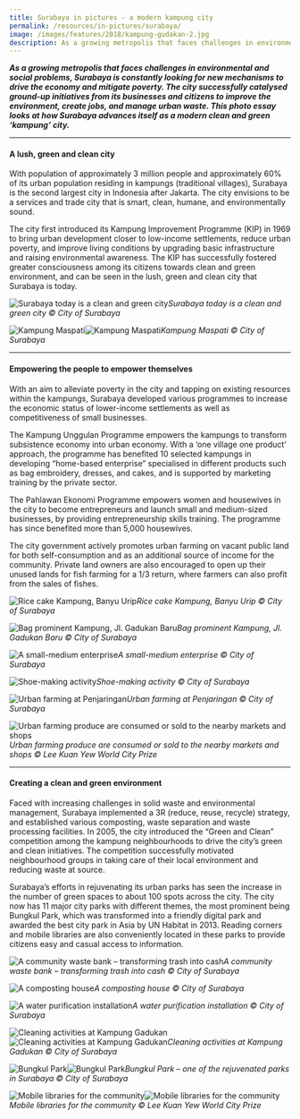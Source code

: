 ```yaml
---
title: Surabaya in pictures - a modern kampung city
permalink: /resources/in-pictures/surabaya/
image: /images/features/2018/kampung-gudakan-2.jpg
description: As a growing metropolis that faces challenges in environmental and social problems, Surabaya is constantly looking for new mechanisms to drive the economy and mitigate poverty. The city successfully catalysed ground-up initiatives from its businesses and citizens to improve the environment, create jobs, and manage urban waste. This photo essay looks at how Surabaya advances itself as a modern clean and green ‘kampung’ city.
---
```


***As a growing metropolis that faces challenges in environmental and social problems, Surabaya is constantly looking for new mechanisms to drive the economy and mitigate poverty. The city successfully catalysed ground-up initiatives from its businesses and citizens to improve the environment, create jobs, and manage urban waste. This photo essay looks at how Surabaya advances itself as a modern clean and green ‘kampung’ city.***

---

#### **A lush, green and clean city**

With population of approximately 3 million people and approximately 60% of its urban population residing in kampungs (traditional villages), Surabaya is the second largest city in Indonesia after Jakarta. The city envisions to be a services and trade city that is smart, clean, humane, and environmentally sound. 

The city first introduced its Kampung Improvement Programme (KIP) in 1969 to bring urban development closer to low-income settlements, reduce urban poverty, and improve living conditions by upgrading basic infrastructure and raising environmental awareness. The KIP has successfully fostered greater consciousness among its citizens towards clean and green environment, and can be seen in the lush, green and clean city that Surabaya is today. 

![Surabaya today is a clean and green city](/images/features/2018/surabaya-today.jpg/)*Surabaya today is a clean and green city © City of Surabaya*

![Kampung Maspati](/images/features/2018/kampung-maspati-1.jpg/)![Kampung Maspati](/images/features/2018/kumpung-maspati-2.jpg/)*Kampung Maspati © City of Surabaya*

---

#### **Empowering the people to empower themselves** 

With an aim to alleviate poverty in the city and tapping on existing resources within the kampungs, Surabaya developed various programmes to increase the economic status of lower-income settlements as well as competitiveness of small businesses. 

The Kampung Unggulan Programme empowers the kampungs to transform subsistence economy into urban economy. With a ‘one village one product’ approach, the programme has benefited 10 selected kampungs in developing “home-based enterprise” specialised in different products such as bag embroidery, dresses, and cakes, and is supported by marketing training by the private sector. 

The Pahlawan Ekonomi Programme empowers women and housewives in the city to become entrepreneurs and launch small and medium-sized businesses, by providing entrepreneurship skills training. The programme has since benefited more than 5,000 housewives. 

The city government actively promotes urban farming on vacant public land for both self-consumption and as an additional source of income for the community. Private land owners are also encouraged to open up their unused lands for fish farming for a 1/3 return, where farmers can also profit from the sales of fishes. 

![Rice cake Kampung, Banyu Urip](/images/features/2018/banyu-urip.jpg/)*Rice cake Kampung, Banyu Urip © City of Surabaya*

![Bag prominent Kampung, Jl. Gadukan Baru](/images/features/2018/bag-prominent-kampung.jpg/)*Bag prominent Kampung, Jl. Gadukan Baru © City of Surabaya*

![A small-medium enterprise](/images/features/2018/surabaya-sme.jpg/)*A small-medium enterprise © City of Surabaya*

![Shoe-making activity](/images/features/2018/surabaya-shoe-making.jpg/)*Shoe-making activity © City of Surabaya*

![Urban farming at Penjaringan](/images/features/2018/penjaringan.jpg/)*Urban farming at Penjaringan © City of Surabaya*

![Urban farming produce are consumed or sold to the nearby markets and shops](/images/features/2018/surabaya-urban-farming.jpg/)*Urban farming produce are consumed or sold to the nearby markets and shops © Lee Kuan Yew World City Prize*

---

#### **Creating a clean and green environment**

Faced with increasing challenges in solid waste and environmental management, Surabaya implemented a 3R (reduce, reuse, recycle) strategy, and established various composting, waste separation and waste processing facilities. In 2005, the city introduced the “Green and Clean” competition among the kampung neighbourhoods to drive the city’s green and clean initiatives. The competition successfully motivated neighbourhood groups in taking care of their local environment and reducing waste at source. 

Surabaya’s efforts in rejuvenating its urban parks has seen the increase in the number of green spaces to about 100 spots across the city. The city now has 11 major city parks with different themes, the most prominent being Bungkul Park, which was transformed into a friendly digital park and awarded the best city park in Asia by UN Habitat in 2013. Reading corners and mobile libraries are also conveniently located in these parks to provide citizens easy and casual access to information. 

![A community waste bank – transforming trash into cash](/images/features/2018/surabaya-waste-bank.jpg/)*A community waste bank – transforming trash into cash © City of Surabaya*

![A composting house](/images/features/2018/surabaya-composting.jpg/)*A composting house © City of Surabaya*

![A water purification installation](/images/features/2018/surabaya-water-purification.jpg/)*A water purification installation © City of Surabaya*

![Cleaning activities at Kampung Gadukan](/images/features/2018/kampung-gudakan-1.jpg/)![Cleaning activities at Kampung Gadukan](/images/features/2018/kampung-gudakan-2.jpg/)*Cleaning activities at Kampung Gadukan © City of Surabaya*

![Bungkul Park](/images/features/2018/bungkul-park-1.jpg/)![Bungkul Park](/images/features/2018/bungkul-park-2.jpg/)*Bungkul Park – one of the rejuvenated parks in Surabaya © City of Surabaya*

![Mobile libraries for the community](/images/features/2018/surabaya-mobile-library-1.jpg/)![Mobile libraries for the community](/images/features/2018/surabaya-mobile-library-2.jpg/)*Mobile libraries for the community © Lee Kuan Yew World City Prize*
